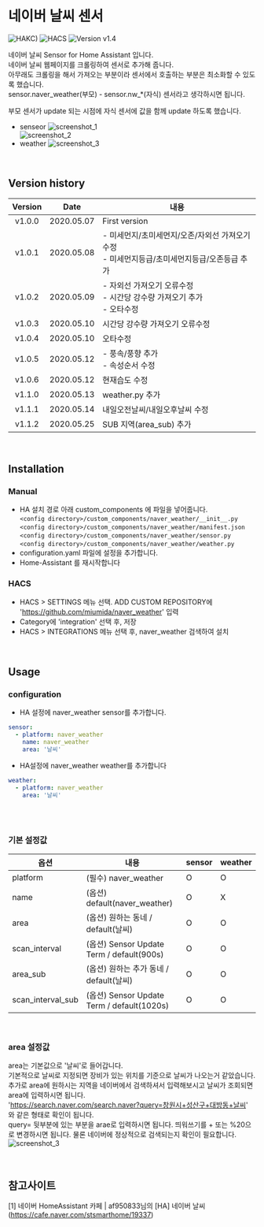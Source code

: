 # 네이버 날씨 센서

![HAKC)][hakc-shield]
![HACS][hacs-shield]
![Version v1.4][version-shield]

네이버 날씨 Sensor for Home Assistant 입니다.<br>
네이버 날씨 웹페이지를 크롤링하여 센서로 추가해 줍니다.<br>
아무래도 크롤링을 해서 가져오는 부분이라 센서에서 호출하는 부분은 최소화할 수 있도록 했습니다.<br>
sensor.naver_weather(부모) - sensor.nw_*(자식) 센서라고 생각하시면 됩니다.<br>

부모 센서가 update 되는 시점에 자식 센서에 값을 함께 update 하도록 했습니다.<br>

- senseor
![screenshot_1](https://github.com/miumida/naver_weather/blob/master/images/naver_weather.png?raw=true)<br>
![screenshot_2](https://github.com/miumida/naver_weather/blob/master/images/naver_weather_all.png?raw=true)<br>
- weather
![screenshot_3](https://github.com/miumida/naver_weather/blob/master/images/weather.naverweather.png?raw=true)<br>

<br>

## Version history
| Version | Date        | 내용              |
| :-----: | :---------: | ----------------------- |
| v1.0.0  | 2020.05.07  | First version  |
| v1.0.1  | 2020.05.08  | - 미세먼지/초미세먼지/오존/자외선 가져오기 수정<br>- 미세먼지등급/초미세먼지등급/오존등급 추가 |
| v1.0.2  | 2020.05.09  | - 자외선 가져오기 오류수정<br>- 시간당 강수량 가져오기 추가<br>- 오타수정 |
| v1.0.3  | 2020.05.10  | 시간당 강수량 가져오기 오류수정 |
| v1.0.4  | 2020.05.10  | 오타수정 |
| v1.0.5  | 2020.05.12  | - 풍속/풍향 추가<br>- 속성순서 수정 |
| v1.0.6  | 2020.05.12  | 현재습도 수정 |
| v1.1.0  | 2020.05.13  | weather.py 추가 |
| v1.1.1  | 2020.05.14  | 내일오전날씨/내일오후날씨 수정 |
| v1.1.2  | 2020.05.25  | SUB 지역(area_sub) 추가 |

<br>

## Installation
### Manual
- HA 설치 경로 아래 custom_components 에 파일을 넣어줍니다.<br>
  `<config directory>/custom_components/naver_weather/__init__.py`<br>
  `<config directory>/custom_components/naver_weather/manifest.json`<br>
  `<config directory>/custom_components/naver_weather/sensor.py`<br>
  `<config directory>/custom_components/naver_weather/weather.py`<br>
- configuration.yaml 파일에 설정을 추가합니다.<br>
- Home-Assistant 를 재시작합니다<br>
### HACS
- HACS > SETTINGS 메뉴 선택. ADD CUSTOM REPOSITORY에 'https://github.com/miumida/naver_weather' 입력
- Category에 'integration' 선택 후, 저장
- HACS > INTEGRATIONS 메뉴 선택 후, naver_weather 검색하여 설치

<br>

## Usage
### configuration
- HA 설정에 naver_weather sensor를 추가합니다.<br>
```yaml
sensor:
  - platform: naver_weather
    name: naver_weather
    area: '날씨'
```
- HA설정에 naver_weather weather를 추가합니다<br>
```yaml
weather:
  - platform: naver_weather
    area: '날씨'
```
<br><br>
### 기본 설정값

|옵션|내용|sensor|weather|
|--|--|--|--|
|platform| (필수) naver_weather  |O|O|
|name| (옵션) default(naver_weather) |O|X|
|area| (옵션) 원하는 동네 / default(날씨) |O|O|
|scan_interval| (옵션) Sensor Update Term / default(900s) |O|O|
|area_sub| (옵션) 원하는 추가 동네 / default(날씨) |O|O|
|scan_interval_sub| (옵션) Sensor Update Term / default(1020s) |O|O|
<br>

### area 설정값
area는 기본값으로 '날씨'로 들어갑니다.<br>
기본적으로 날씨로 지정되면 장비가 있는 위치를 기준으로 날씨가 나오는거 같았습니다.<br>
추가로 area에 원하시는 지역을 네이버에서 검색하셔서 입력해보시고 날씨가 조회되면 area에 입력하시면 됩니다.<br>
'<https://search.naver.com/search.naver?query=창원시+성산구+대방동+날씨>' 와 같은 형태로 확인이 됩니다.<br>
query= 뒷부분에 있는 부분을 arae로 입력하시면 됩니다.
띄워쓰기를 + 또는 %20으로 변경하시면 됩니다. 물론 네이버에 정상적으로 검색되는지 확인이 필요합니다.
![screenshot_3](https://github.com/miumida/naver_weather/blob/master/images/naver_weather_search.png?raw=true)<br>

<br>

## 참고사이트
[1] 네이버 HomeAssistant 카페 | af950833님의 [HA] 네이버 날씨 (<https://cafe.naver.com/stsmarthome/19337>)<br>

[version-shield]: https://img.shields.io/badge/version-v1.1.0-orange.svg
[hakc-shield]: https://img.shields.io/badge/HAKC-Enjoy-blue.svg
[hacs-shield]: https://img.shields.io/badge/HACS-Custom-red.svg
